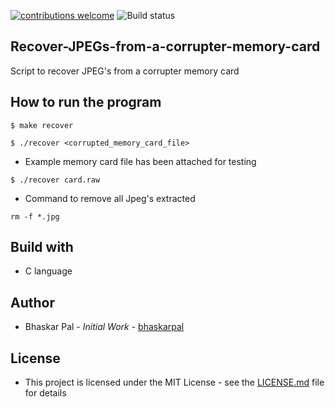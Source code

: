 [![contributions welcome](https://img.shields.io/badge/contributions-welcome-brightgreen.svg?style=flat)](https://github.com/onyx-storm)
![Build status](https://ci.appveyor.com/api/projects/status/pjxh5g91jpbh7t84?svg=true)

## Recover-JPEGs-from-a-corrupter-memory-card
Script to recover JPEG's from a corrupter memory card

## How to run the program
`$ make recover`

`$ ./recover <corrupted_memory_card_file>`

* Example memory card file has been attached for testing

`$ ./recover card.raw`

* Command to remove all Jpeg's extracted

`rm -f *.jpg`

## Build with
* C language

## Author
* Bhaskar Pal - *Initial Work* - [bhaskarpal](https://github.com/onyx-storm) 

## License
* This project is licensed under the MIT License - see the [LICENSE.md](LICENSE) file for details
